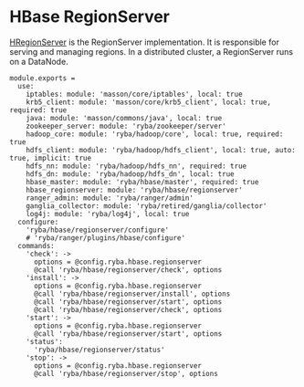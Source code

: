 
# HBase RegionServer

[HRegionServer](http://hbase.apache.org/book.html#regionserver.arch) is the
RegionServer implementation.
It is responsible for serving and managing regions. 
In a distributed cluster, a RegionServer runs on a DataNode.

    module.exports =
      use:
        iptables: module: 'masson/core/iptables', local: true
        krb5_client: module: 'masson/core/krb5_client', local: true, required: true
        java: module: 'masson/commons/java', local: true
        zookeeper_server: module: 'ryba/zookeeper/server'
        hadoop_core: module: 'ryba/hadoop/core', local: true, required: true
        hdfs_client: module: 'ryba/hadoop/hdfs_client', local: true, auto: true, implicit: true
        hdfs_nn: module: 'ryba/hadoop/hdfs_nn', required: true
        hdfs_dn: module: 'ryba/hadoop/hdfs_dn', local: true
        hbase_master: module: 'ryba/hbase/master', required: true
        hbase_regionserver: module: 'ryba/hbase/regionserver'
        ranger_admin: module: 'ryba/ranger/admin'
        ganglia_collector: module: 'ryba/retired/ganglia/collector'
        log4j: module: 'ryba/log4j', local: true
      configure:
        'ryba/hbase/regionserver/configure'
        # 'ryba/ranger/plugins/hbase/configure'
      commands:
        'check': ->
          options = @config.ryba.hbase.regionserver
          @call 'ryba/hbase/regionserver/check', options
        'install': ->
          options = @config.ryba.hbase.regionserver
          @call 'ryba/hbase/regionserver/install', options
          @call 'ryba/hbase/regionserver/start', options
          @call 'ryba/hbase/regionserver/check', options
        'start': ->
          options = @config.ryba.hbase.regionserver
          @call 'ryba/hbase/regionserver/start', options
        'status':
          'ryba/hbase/regionserver/status'
        'stop': ->
          options = @config.ryba.hbase.regionserver
          @call 'ryba/hbase/regionserver/stop', options
